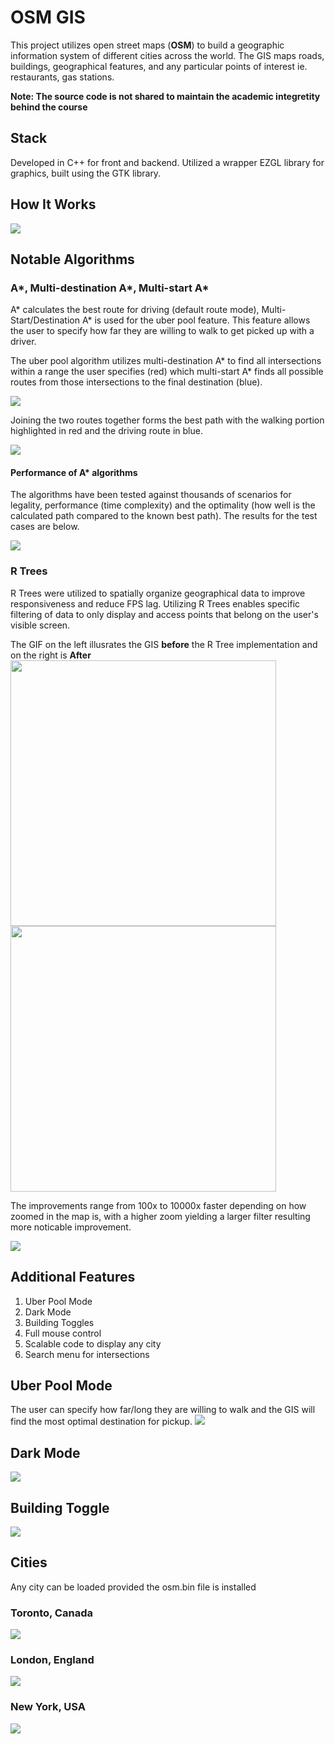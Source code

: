 # OSM GIS
This project utilizes open street maps (**OSM**) to build a geographic information system of different cities across the world. The GIS 
maps roads, buildings, geographical features, and any particular points of interest ie. restaurants, gas stations.

**Note: The source code is not shared to maintain the academic integretity behind the course**

## Stack
Developed in C++ for front and backend. Utilized a wrapper EZGL library for graphics, built using the GTK library.
## How It Works
![](Demo%20Material/HowItWorks.gif)

## Notable Algorithms
### A*, Multi-destination A*, Multi-start A*
A* calculates the best route for driving (default route mode), Multi-Start/Destination A* is used for the uber pool feature. This feature allows the user to specify how far they are willing to walk to get picked up with a driver. 

The uber pool algorithm utilizes multi-destination A* to find all intersections within a range the user specifies (red) which multi-start A* finds all possible routes from those intersections to the final destination (blue). 

![](Demo%20Material/debug_walk_drive.PNG)

Joining the two routes together forms the best path with the walking portion highlighted in red and the driving route in blue.

![](Demo%20Material/uber_pool.PNG)

#### Performance of A* algorithms
The algorithms have been tested against thousands of scenarios for legality, performance (time complexity) and the optimality (how well is the calculated path compared to the known best path). The results for the test cases are below.

![](Demo%20Material/m3_results.PNG)

### R Trees
R Trees were utilized to spatially organize geographical data to improve responsiveness and reduce FPS lag. Utilizing R Trees enables specific filtering of data to only display and access points that belong on the user's visible screen. 

The GIF on the left illusrates the GIS **before** the R Tree implementation and on the right is **After** 
 <img src="Demo%20Material/NoRtreeGif.gif" width="425"/>  <img src="Demo%20Material/RTreeGif.gif" width="425"/>
 
The improvements range from 100x to 10000x faster depending on how zoomed in the map is, with a higher zoom yielding a larger filter resulting more noticable improvement. 

![](Demo%20Material/RTreeGraph.PNG)

## Additional Features
1) Uber Pool Mode
2) Dark Mode
3) Building Toggles
4) Full mouse control
5) Scalable code to display any city 
6) Search menu for intersections
## Uber Pool Mode
The user can specify how far/long they are willing to walk and the GIS will find the most optimal destination for pickup.
![](Demo%20Material/mapper_walk_drive_route.PNG)
## Dark Mode
![](Demo%20Material/mapper_toronto_darkmode.PNG)
## Building Toggle
![](Demo%20Material/mapper_toronto_darkmode_buildingstoggle.PNG)
## Cities
Any city can be loaded provided the osm.bin file is installed
### Toronto, Canada
![](Demo%20Material/mapper_toronto.PNG)
### London, England
![](Demo%20Material/mapper_london.PNG)
### New York, USA
![](Demo%20Material/mapper_NY.PNG)
